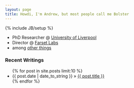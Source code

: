 ```yaml
---
layout: page
title: Howdi, I'm Andrew, but most people call me Bolster
---
```

{% include JB/setup %}


* PhD Researcher @ [University of Liverpool](http://liv.ac.uk)
* Director @ [Farset Labs](http://farsetlabs.org.uk)
* among [other things](/about)

### Recent Writings

<ul class="posts">  
  {% for post in site.posts limit:10 %}  
     <li>  
       <span>{{ post.date | date_to_string }}</span> &raquo;  
       <a href="{{ BASE_PATH }}{{ post.url }}">  
       {{ post.title }}</a>  
     </li>  
  {% endfor %}  
</ul>
